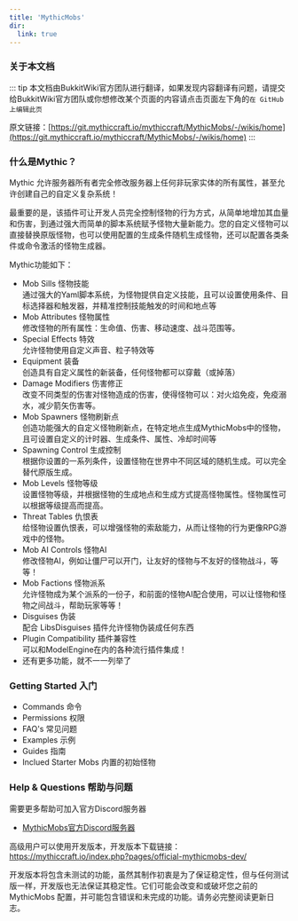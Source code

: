 ```yaml
---
title: 'MythicMobs'
dir:
  link: true
---
```


### 关于本文档
::: tip 
本文档由BukkitWiki官方团队进行翻译，如果发现内容翻译有问题，请提交给BukkitWiki官方团队或你想修改某个页面的内容请点击页面左下角的`在 GitHub 上编辑此页`

原文链接：[https://git.mythiccraft.io/mythiccraft/MythicMobs/-/wikis/home](https://git.mythiccraft.io/mythiccraft/MythicMobs/-/wikis/home)
:::



### 什么是Mythic？
Mythic 允许服务器所有者完全修改服务器上任何非玩家实体的所有属性，甚至允许创建自己的自定义复杂系统！

最重要的是，该插件可让开发人员完全控制怪物的行为方式，从简单地增加其血量和伤害，到通过强大而简单的脚本系统赋予怪物大量新能力。您的自定义怪物可以直接替换原版怪物，也可以使用配置的生成条件随机生成怪物，还可以配置各类条件或命令激活的怪物生成器。

Mythic功能如下：
- Mob Sills 怪物技能
  <br>通过强大的Yaml脚本系统，为怪物提供自定义技能，且可以设置使用条件、目标选择器和触发器，并精准控制技能触发的时间和地点等
- Mob Attributes 怪物属性
  <br>修改怪物的所有属性：生命值、伤害、移动速度、战斗范围等。
- Special Effects 特效
  <br>允许怪物使用自定义声音、粒子特效等
- Equipment 装备
  <br>创造具有自定义属性的新装备，任何怪物都可以穿戴（或掉落）
- Damage Modifiers 伤害修正
  <br>改变不同类型的伤害对怪物造成的伤害，使得怪物可以：对火焰免疫，免疫溺水，减少箭矢伤害等。
- Mob Spawners 怪物刷新点
  <br>创造功能强大的自定义怪物刷新点，在特定地点生成MythicMobs中的怪物，且可设置自定义的计时器、生成条件、属性、冷却时间等
- Spawning Control 生成控制
  <br>根据你设置的一系列条件，设置怪物在世界中不同区域的随机生成。可以完全替代原版生成。
- Mob Levels 怪物等级
  <br>设置怪物等级，并根据怪物的生成地点和生成方式提高怪物属性。怪物属性可以根据等级提高而提高。
- Threat Tables 仇恨表
  <br>给怪物设置仇恨表，可以增强怪物的索敌能力，从而让怪物的行为更像RPG游戏中的怪物。
- Mob AI Controls 怪物AI
  <br>修改怪物AI，例如让僵尸可以开门，让友好的怪物与不友好的怪物战斗，等等！
- Mob Factions 怪物派系
  <br>允许怪物成为某个派系的一份子，和前面的怪物AI配合使用，可以让怪物和怪物之间战斗，帮助玩家等等！
- Disguises 伪装
  <br>配合 LibsDisguises 插件允许怪物伪装成任何东西
- Plugin Compatibility 插件兼容性
  <br>可以和ModelEngine在内的各种流行插件集成！
- 还有更多功能，就不一一列举了

### Getting Started 入门
- Commands 命令
- Permissions 权限
- FAQ's 常见问题
- Examples 示例
- Guides 指南
- Inclued Starter Mobs 内置的初始怪物

### Help & Questions 帮助与问题
需要更多帮助可加入官方Discord服务器
- [MythicMobs官方Discord服务器](https://www.mythiccraft.io/discord)

高级用户可以使用开发版本，开发版本下载链接：https://mythiccraft.io/index.php?pages/official-mythicmobs-dev/

开发版本将包含未测试的功能，虽然其制作初衷是为了保证稳定性，但与任何测试版一样，开发版也无法保证其稳定性。它们可能会改变和或破坏您之前的 MythicMobs 配置，并可能包含错误和未完成的功能。请务必完整阅读更新日志。

